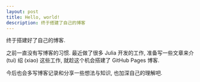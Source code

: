 ```yaml
---
layout: post
title: Hello, world!
description: 终于搭建了自己的博客
---
```


终于搭建好了自己的博客. 

之前一直没有写博客的习惯. 最近做了很多 Julia 开发的工作, 准备写一些文章来介 (tui) 绍 (xiao) 这些工作, 就趁这个机会搭建了 GitHub Pages 博客.

今后也会多写博客记录和分享一些想法与知识, 也加深自己的理解吧.
